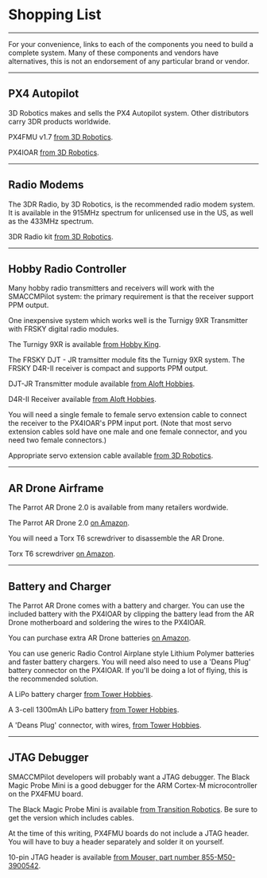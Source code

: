 # Shopping List

-------------------------------------------------------------------------------

For your convenience, links to each of the components you need to build a
complete system. Many of these components and vendors have alternatives, this
is not an endorsement of any particular brand or vendor.

-------------------------------------------------------------------------------

## PX4 Autopilot

3D Robotics makes and sells the PX4 Autopilot system. Other distributors
carry 3DR products worldwide.

PX4FMU v1.7 [from 3D Robotics][px4fmu_store].

PX4IOAR [from 3D Robotics][px4ioar_store].

[px4fmu_store]: https://store.diydrones.com/category_s/63.htm
[px4ioar_store]: http://store.diydrones.com/PX4IOAR_p/br-pxioar.htm

-------------------------------------------------------------------------------

## Radio Modems

The 3DR Radio, by 3D Robotics, is the recommended radio modem system. It
is available in the 915MHz spectrum for unlicensed use in the US, as well
as the 433MHz spectrum.

3DR Radio kit [from 3D Robotics][3drradio_store].

[3drradio_store]: https://store.diydrones.com/category_s/13.htm

-------------------------------------------------------------------------------

## Hobby Radio Controller

Many hobby radio transmitters and receivers will work with the SMACCMPilot
system: the primary requirement is that the receiver support PPM output.

One inexpensive system which works well is the Turnigy 9XR Transmitter with
FRSKY digital radio modules.

The Turnigy 9XR is available [from Hobby King][t9xr_store].

The FRSKY DJT - JR tramsitter module fits the Turnigy 9XR system.
The FRSKY D4R-II receiver is compact and supports PPM output.

DJT-JR Transmitter module available [from Aloft Hobbies][djt_store].

D4R-II Receiver available [from Aloft Hobbies][d4rii_store].

You will need a single female to female servo extension cable to connect the
receiver to the PX4IOAR's PPM input port. (Note that most servo extension
cables sold have one male and one female connector, and you need two female
connectors.)

Appropriate servo extension cable available [from 3D Robotics][servoext_store].

[t9xr_store]: http://hobbyking.com/hobbyking/store/__31544__Turnigy_9XR_Transmitter_Mode_2_No_Module_.html
[djt_store]: http://www.alofthobbies.com/jr-transmiter-telemetry-module.html
[d4rii_store]: http://www.alofthobbies.com/frsky-d4r-ii.html
[servoext_store]: http://store.diydrones.com/Servo_Jumper_Female_double_sided_p/pr-0003-03-10cm.htm


-------------------------------------------------------------------------------

## AR Drone Airframe

The Parrot AR Drone 2.0 is available from many retailers wordwide.

The Parrot AR Drone 2.0 [on Amazon][ardrone_store].

You will need a Torx T6 screwdriver to disassemble the AR Drone.

Torx T6 screwdriver [on Amazon][torxt6_store].

[ardrone_store]: http://www.amazon.com/Parrot-AR-Drone-Quadricopter-Controlled-Android/dp/B007HZLLOK/ref=sr_1_1?ie=UTF8&qid=1352239769&sr=8-1&keywords=ar+drone+2
[torxt6_store]: http://www.amazon.com/Cellet-Torx-T6-Screw-Driver/dp/B002JSM76G/ref=sr_1_6?s=hi&ie=UTF8&qid=1352239845&sr=1-6&keywords=torx+t6+screwdriver

-------------------------------------------------------------------------------

## Battery and Charger

The Parrot AR Drone comes with a battery and charger. You can use the included
battery with the PX4IOAR by clipping the battery lead from the AR Drone
motherboard and soldering the wires to the PX4IOAR.

You can purchase extra AR Drone batteries [on Amazon][arbatt_store].

You can use generic Radio Control Airplane style Lithium Polymer batteries
and faster battery chargers. You will need also need to use a 'Deans Plug'
battery connector on the PX4IOAR. If you'll be doing a lot of flying, this
is the recommended solution.

A LiPo battery charger [from Tower Hobbies][charger_store].

A 3-cell 1300mAh LiPo battery [from Tower Hobbies][lipo_store].

A 'Deans Plug' connector, with wires, [from Tower Hobbies][deans_store].

[arbatt_store]: http://www.amazon.com/Parrot-AR-Drone-Battery-LiPo-Replacement/dp/B0041G5Y8W/ref=pd_sim_t_22
[charger_store]: http://www3.towerhobbies.com/cgi-bin/wti0001p?&I=LXAZZS&P=ML
[lipo_store]: http://www3.towerhobbies.com/cgi-bin/wti0001p?&I=LXXMP1&P=ML
[deans_store]: http://www3.towerhobbies.com/cgi-bin/wti0001p?&I=LXHGM0


-------------------------------------------------------------------------------

## JTAG Debugger

SMACCMPilot developers will probably want a JTAG debugger. The Black Magic
Probe Mini is a good debugger for the ARM Cortex-M microcontroller on the
PX4FMU board.

The Black Magic Probe Mini is available [from Transition Robotics][probe_store].
Be sure to get the version which includes cables.

[probe_store]: http://transition-robotics.com/products/black-magic-probe-mini

At the time of this writing, PX4FMU boards do not include a JTAG header. You
will have to buy a header separately and solder it on yourself.

10-pin JTAG header is available
[from Mouser, part number 855-M50-3900542][jtagheader_store].

[jtagheader_store]: http://www.mouser.com

